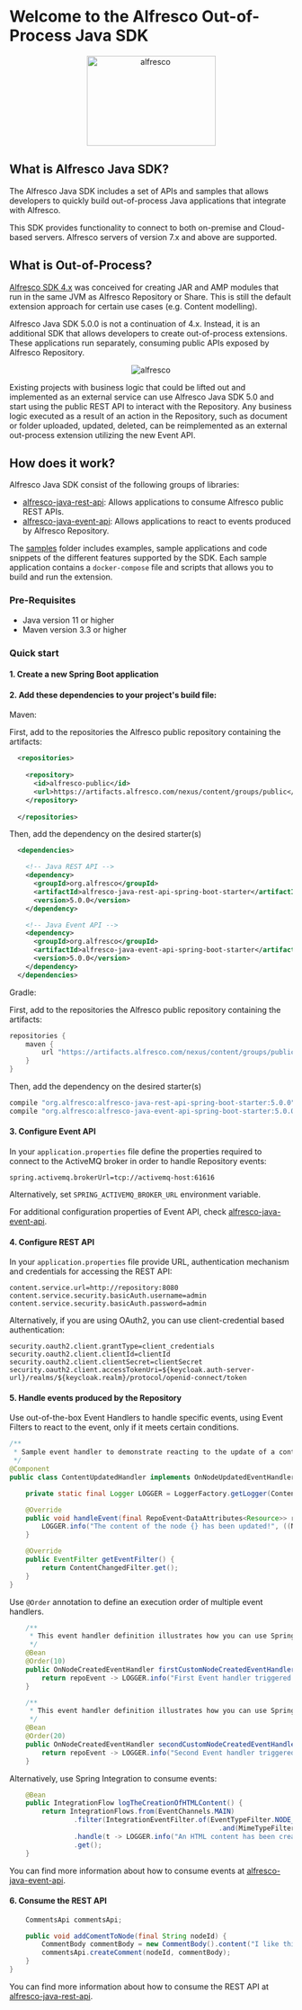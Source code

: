 # Welcome to the Alfresco Out-of-Process Java SDK

<p align="center">
  <img title="alfresco" alt='alfresco' src='docs/images/alfresco.png'  width="229px" height="160px"></img>
</p>

## What is Alfresco Java SDK?
The Alfresco Java SDK includes a set of APIs and samples that allows developers to quickly build out-of-process Java applications that integrate with Alfresco. <br/>

This SDK provides functionality to connect to both on-premise and Cloud-based servers. Alfresco servers of version 7.x and above are supported. 

## What is Out-of-Process?

[Alfresco SDK 4.x](https://github.com/Alfresco/alfresco-sdk) was conceived for creating JAR and AMP modules that run in the same JVM as Alfresco Repository or Share. This is still the default extension approach for certain use cases (e.g. Content modelling).
                                                             
Alfresco Java SDK 5.0.0 is not a continuation of 4.x. Instead, it is an additional SDK that allows developers to create out-of-process extensions. These applications run separately, consuming public APIs exposed by Alfresco Repository.

<p align="center">
  <img title="alfresco" alt='alfresco' src='docs/images/simple_integration_diagram.png'></img>
</p>

Existing projects with business logic that could be lifted out and implemented as an external service can use Alfresco Java SDK 5.0 and start using the public REST API to interact with the Repository. Any business logic executed as a result of an action in the Repository, such as document or folder uploaded, updated, deleted, can be reimplemented as an external out-process extension utilizing the new Event API.

## How does it work?

Alfresco Java SDK consist of the following groups of libraries:
* [alfresco-java-rest-api](alfresco-java-event-api): Allows applications to consume Alfresco public REST APIs.
* [alfresco-java-event-api](alfresco-java-event-api): Allows applications to react to events produced by Alfresco Repository.

The [samples](samples) folder includes examples, sample applications and code snippets of the different features supported by the SDK. Each sample application contains a `docker-compose` file and scripts that allows you to build and run the extension.  


### Pre-Requisites

* Java version 11 or higher
* Maven version 3.3 or higher

### Quick start

#### 1. Create a new Spring Boot application

#### 2. Add these dependencies to your project's build file:

Maven:

First, add to the repositories the Alfresco public repository containing the artifacts:
```xml
  <repositories>
  
    <repository>
      <id>alfresco-public</id>
      <url>https://artifacts.alfresco.com/nexus/content/groups/public</url>
    </repository>
  
  </repositories>
```
Then, add the dependency on the desired starter(s)
```xml
  <dependencies>

    <!-- Java REST API -->
    <dependency>
      <groupId>org.alfresco</groupId>
      <artifactId>alfresco-java-rest-api-spring-boot-starter</artifactId>
      <version>5.0.0</version>
    </dependency>

    <!-- Java Event API -->
    <dependency>
      <groupId>org.alfresco</groupId>
      <artifactId>alfresco-java-event-api-spring-boot-starter</artifactId>
      <version>5.0.0</version>
    </dependency>
  </dependencies>
```

Gradle:

First, add to the repositories the Alfresco public repository containing the artifacts:
```groovy
repositories {
    maven {
        url "https://artifacts.alfresco.com/nexus/content/groups/public"
    }
}
```
Then, add the dependency on the desired starter(s)
```groovy
compile "org.alfresco:alfresco-java-rest-api-spring-boot-starter:5.0.0"
compile "org.alfresco:alfresco-java-event-api-spring-boot-starter:5.0.0"
```


#### 3. Configure Event API 

In your ```application.properties``` file define the properties required to connect to the ActiveMQ broker in order to handle Repository events:

```
spring.activemq.brokerUrl=tcp://activemq-host:61616
```
Alternatively, set `SPRING_ACTIVEMQ_BROKER_URL` environment variable. 

For additional configuration properties of Event API, check [alfresco-java-event-api](alfresco-java-event-api).

#### 4. Configure REST API 

In your ```application.properties``` file provide URL, authentication mechanism and credentials for accessing the REST API:

```
content.service.url=http://repository:8080
content.service.security.basicAuth.username=admin
content.service.security.basicAuth.password=admin
```

Alternatively, if you are using OAuth2, you can use client-credential based authentication:

```
security.oauth2.client.grantType=client_credentials
security.oauth2.client.clientId=clientId
security.oauth2.client.clientSecret=clientSecret
security.oauth2.client.accessTokenUri=${keycloak.auth-server-url}/realms/${keycloak.realm}/protocol/openid-connect/token
```

#### 5. Handle events produced by the Repository

Use out-of-the-box Event Handlers to handle specific events, using Event Filters to react to the event, only if it meets certain conditions.

```java
/**
 * Sample event handler to demonstrate reacting to the update of a content in the repository.
 */
@Component
public class ContentUpdatedHandler implements OnNodeUpdatedEventHandler {

    private static final Logger LOGGER = LoggerFactory.getLogger(ContentUpdatedHandler.class);

    @Override
    public void handleEvent(final RepoEvent<DataAttributes<Resource>> repoEvent) {
        LOGGER.info("The content of the node {} has been updated!", ((NodeResource) repoEvent.getData().getResource()).getName());
    }

    @Override
    public EventFilter getEventFilter() {
        return ContentChangedFilter.get();
    }
}
```

Use `@Order` annotation to define an execution order of multiple event handlers.

```java
    /**
     * This event handler definition illustrates how you can use Spring's {@link Order} annotation to sort the execution of event handlers.
     */
    @Bean
    @Order(10)
    public OnNodeCreatedEventHandler firstCustomNodeCreatedEventHandler() {
        return repoEvent -> LOGGER.info("First Event handler triggered on node created - Event: {}", repoEvent);
    }

    /**
     * This event handler definition illustrates how you can use Spring's {@link Order} annotation to sort the execution of event handlers.
     */
    @Bean
    @Order(20)
    public OnNodeCreatedEventHandler secondCustomNodeCreatedEventHandler() {
        return repoEvent -> LOGGER.info("Second Event handler triggered on node created - Event: {}", repoEvent);
    }
```

Alternatively, use Spring Integration to consume events:

```java
    @Bean
    public IntegrationFlow logTheCreationOfHTMLContent() {
        return IntegrationFlows.from(EventChannels.MAIN)
                .filter(IntegrationEventFilter.of(EventTypeFilter.NODE_CREATED
                                                    .and(MimeTypeFilter.of("text/html"))))
                .handle(t -> LOGGER.info("An HTML content has been created! - Event: {}", t.getPayload().toString()))
                .get();
    }
```

You can find more information about how to consume events at [alfresco-java-event-api](alfresco-java-event-api).

#### 6. Consume the REST API

```java
    CommentsApi commentsApi;

    public void addComentToNode(final String nodeId) {
        CommentBody commentBody = new CommentBody().content("I like this file");
        commentsApi.createComment(nodeId, commentBody);
    }
}
```

You can find more information about how to consume the REST API at [alfresco-java-rest-api](alfresco-java-rest-api).
